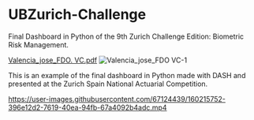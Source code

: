 # UBZurich-Challenge
Final Dashboard in Python of the 9th Zurich Challenge Edition: Biometric Risk Management.

[Valencia_jose_FDO. VC.pdf](https://github.com/Joevalencia/UBZurich-Challenge/files/8450407/Valencia_jose_FDO.VC.pdf)
![Valencia_jose_FDO VC-1](https://user-images.githubusercontent.com/67124439/162404248-09eb192c-da13-4e53-beb9-f5e7b4f7fd47.png)

This is an example of the final dashboard in Python made with DASH and presented at the Zurich Spain National Actuarial Competition.

https://user-images.githubusercontent.com/67124439/160215752-396e12d2-7619-40ea-94fb-67a4092b4adc.mp4




